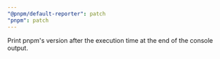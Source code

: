 ```yaml
---
"@pnpm/default-reporter": patch
"pnpm": patch
---
```


Print pnpm's version after the execution time at the end of the console output.
